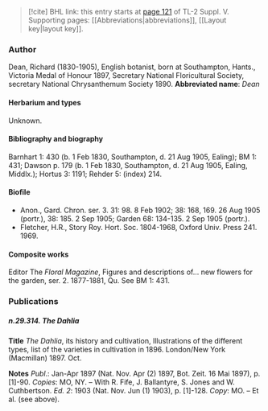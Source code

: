 > [!cite] BHL link: this entry starts at [page 121](https://www.biodiversitylibrary.org/page/33259167) of TL-2 Suppl. V.
> Supporting pages: [[Abbreviations|abbreviations]], [[Layout key|layout key]].

### Author

Dean, Richard (1830-1905), English botanist, born at Southampton, Hants., Victoria Medal of Honour 1897, Secretary National Floricultural Society, secretary National Chrysanthemum Society 1890. 
**Abbreviated name**: *Dean*

#### Herbarium and types

Unknown.

#### Bibliography and biography

Barnhart 1: 430 (b. 1 Feb 1830, Southampton, d. 21 Aug 1905, Ealing); BM 1: 431; Dawson p. 179 (b. 1 Feb 1830, Southampton, d. 21 Aug 1905, Ealing, Middlx.); Hortus 3: 1191; Rehder 5: (index) 214.

#### Biofile

- Anon., Gard. Chron. ser. 3. 31: 98. 8 Feb 1902; 38: 168, 169. 26 Aug 1905 (portr.), 38: 185. 2 Sep 1905; Garden 68: 134-135. 2 Sep 1905 (portr.).
- Fletcher, H.R., Story Roy. Hort. Soc. 1804-1968, Oxford Univ. Press 241. 1969.

#### Composite works

Editor The *Floral Magazine*, Figures and descriptions of... new flowers for the garden, ser. 2. 1877-1881, Qu. See BM 1: 431.

### Publications

##### n.29.314. The Dahlia

**Title**
*The Dahlia*, its history and cultivation, Illustrations of the different types, list of the varieties in cultivation in 1896. London/New York (Macmillan) 1897. Oct.

**Notes**
*Publ*.: Jan-Apr 1897 (Nat. Nov. Apr (2) 1897, Bot. Zeit. 16 Mai 1897), p. \[1\]-90. *Copies*: MO, NY. – With R. Fife, J. Ballantyre, S. Jones and W. Cuthbertson.
*Ed. 2*: 1903 (Nat. Nov. Jun (1) 1903), p. \[1\]-128. *Copy*: MO. – Et al. (see above).

